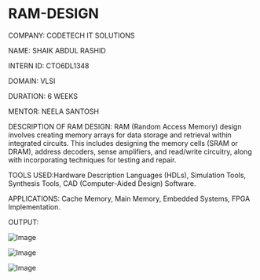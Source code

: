 # RAM-DESIGN

COMPANY: CODETECH IT SOLUTIONS

NAME: SHAIK ABDUL RASHID

INTERN ID: CTO6DL1348

DOMAIN: VLSI

DURATION: 6 WEEKS

MENTOR: NEELA SANTOSH

DESCRIPTION OF RAM DESIGN: RAM (Random Access Memory) design involves creating memory arrays for data storage and retrieval within integrated circuits. This includes designing the memory cells (SRAM or DRAM), address decoders, sense amplifiers, and read/write circuitry, along with incorporating techniques for testing and repair.

TOOLS USED:Hardware Description Languages (HDLs), Simulation Tools, Synthesis Tools, CAD (Computer-Aided Design) Software.

APPLICATIONS: Cache Memory, Main Memory, Embedded Systems, FPGA Implementation.

OUTPUT:

![Image](https://github.com/user-attachments/assets/673cfb65-d6e2-4b1c-8886-5f6b51bd7f7d)

![Image](https://github.com/user-attachments/assets/c64dc533-5342-46ff-81e0-405f67422223)

![Image](https://github.com/user-attachments/assets/968c549b-69d6-4887-8d89-327f2706df4b)



